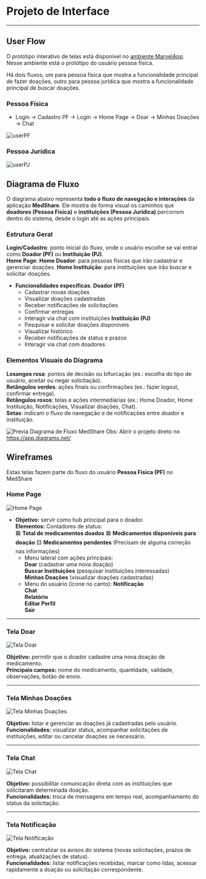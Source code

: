 
# Projeto de Interface
---

## User Flow

O protótipo interativo de telas está disponível no <a href="https://marvelapp.com/prototype/34hgcbf6/screen/97876723">ambiente MarvelApp</a>. Nesse ambiente está o protótipo do usuário pessoa física.

Há dois fluxos, um para pessoa física que mostra a funcionalidade principal de fazer doações, outro para pessoa jurídica que mostra a funcionalidade principal de buscar doações.

### Pessoa Física

- Login → Cadastro PF → Login → Home Page → Doar → Minhas Doações → Chat

![userPF](img/userPF.png)


### Pessoa Jurídica

![userPJ](img/userPJ.png)


## Diagrama de Fluxo

O diagrama abaixo representa **todo o fluxo de navegação e interações** da aplicação **MedShare**. Ele mostra de forma visual os caminhos que **doadores (Pessoa Física)** e **instituições (Pessoa Jurídica)** percorrem dentro do sistema, desde o login até as ações principais.

### Estrutura Geral

**Login/Cadastro**: ponto inicial do fluxo, onde o usuário escolhe se vai entrar como **Doador (PF)** ou **Instituição (PJ)**.  
**Home Page**:
**Home Doador**: para pessoas físicas que irão cadastrar e gerenciar doações.
**Home Instituição**: para instituições que irão buscar e solicitar doações.
- **Funcionalidades específicas**:
**Doador (PF)**  
    - Cadastrar novas doações  
    - Visualizar doações cadastradas  
    - Receber notificações de solicitações  
    - Confirmar entregas  
    - Interagir via chat com instituições
**Instituição (PJ)**  
    - Pesquisar e solicitar doações disponíveis  
    - Visualizar histórico  
    - Receber notificações de status e prazos  
    - Interagir via chat com doadores


### Elementos Visuais do Diagrama

**Losangos rosa**: pontos de decisão ou bifurcação (ex.: escolha do tipo de usuário, aceitar ou negar solicitação). <br>
**Retângulos verdes**: ações finais ou confirmações (ex.: fazer logout, confirmar entrega). <br>
**Retângulos roxos**: telas e ações intermediárias (ex.: Home Doador, Home Instituição, Notificações, Visualizar doações, Chat). <br>
**Setas**: indicam o fluxo de navegação e de notificações entre doador e instituição. <br>

![Previa Diagrama de Fluxo MedShare](img/Diagrama_fluxo_MedShare_04.jpg)
Obs: Abrir o projeto direto no https://app.diagrams.net/

## Wireframes

Estas telas fazem parte do fluxo do usuário **Pessoa Física (PF)** no MedShare

### Home Page
![Home Page](img/Home%20Page.png)

- **Objetivo:** servir como hub principal para o doador.<br>
  **Elementos:**
   Contadores de status: <br>
   🟩 **Total de medicamentos doados**
   🟦 **Medicamentos disponíveis para doação**
   🟨 **Medicamentos pendentes** (Precisam de alguma correção nas informações)
  - Menu lateral com ações principais: <br>
     **Doar** (cadastrar uma nova doação) <br>
     **Buscar Instituições** (pesquisar instituições interessadas) <br>
     **Minhas Doações** (visualizar doações cadastradas) <br>
  - Menu do usuário (ícone no canto):
     **Notificação** <br>
     **Chat** <br>
     **Relatório** <br>
     **Editar Perfil** <br>
     **Sair** <br>

---

### Tela Doar
![Tela Doar](img/Tela%20Doar.png)

**Objetivo:** permitir que o doador cadastre uma nova doação de medicamento. <br>
**Principais campos:** nome do medicamento, quantidade, validade, observações, botão de envio.

---

### Tela Minhas Doações
![Tela Minhas Doações](img/Tela%20Doações.png)

**Objetivo:** listar e gerenciar as doações já cadastradas pelo usuário. <br>
**Funcionalidades:** visualizar status, acompanhar solicitações de instituições, editar ou cancelar doações se necessário.

---

### Tela Chat
![Tela Chat](img/Tela%20Chat.png)

**Objetivo:** possibilitar comunicação direta com as instituições que solicitaram determinada doação. <br>
**Funcionalidades:** troca de mensagens em tempo real, acompanhamento do status da solicitação.

---

### Tela Notificação
![Tela Notificação](img/Tela%20Notificação.png)

**Objetivo:** centralizar os avisos do sistema (novas solicitações, prazos de entrega, atualizações de status). <br>
**Funcionalidades:** listar notificações recebidas, marcar como lidas, acessar rapidamente a doação ou solicitação correspondente.

